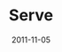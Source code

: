 ---
layout: message
category: message
series: "The Strong Challenge"
title: "Serve"
date: 2011-11-05
message_id: 699
---